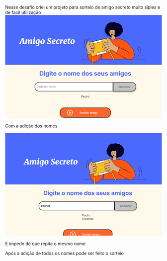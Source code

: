 Nesse desafio criei um projeto para sorteio de amigo secreto muito siples e de facil utilização 
<img src="./assets/Add.png" alt="img1">

Com a adição dos nomes 

<img src="./assets/addig.png" alt="img2">

E impede de que repita o mesmo nome

Após a adição de todos os nomes pode ser feito o sorteio
